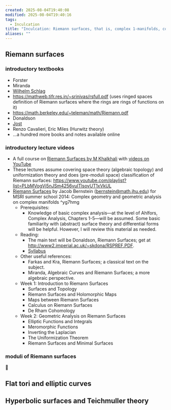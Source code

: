 ```yaml
---
created: 2025-08-04T19:40:08
modified: 2025-08-04T19:40:16
tags:
  - Inculcation
title: "Inculcation: Riemann surfaces, that is, complex 1-manifolds, complex algebraic curves, round/flat/hyperbolic surfaces and so on"
aliases: ""
---
```


## Riemann surfaces


### introductory textbooks

- Forster
- Miranda
- [Wilhelm Schlag](https://gauss.math.yale.edu/~ws442/complex.pdf)
- https://mathweb.tifr.res.in/~srinivas/rsfull.pdf (uses ringed spaces definition of Riemann surfaces where the rings are rings of functions on it)
- https://math.berkeley.edu/~teleman/math/Riemann.pdf
- Donaldson
- [Jost](https://webhomes.maths.ed.ac.uk/~v1ranick/papers/jost.pdf)
- Renzo Cavalieri, Eric Miles (Hurwitz theory)
- ...a hundred more books and notes available online


### introductory lecture videos

- A full course on [Riemann Surfaces by M Khalkhali](https://www.math.uwo.ca/faculty/khalkhali/riemannsurfaces.html) with [videos on YouTube](https://www.youtube.com/playlist?list=PLFLLJhtIPhRaiJp0jJM648EC6A7swNDKL)
- These lectures assume covering space theory (algebraic topology) and uniformization theory and does (pre-moduli space) classification of Riemann surfaces: https://www.youtube.com/playlist?list=PLbMVogVj5nJSm4256vuITlsovUT1xVkUL
- [Riemann Surfaces](https://www.bilibili.com/video/BV1fW41197nr/?spm_id_from=333.337.search-card.all.click) by Jacob Bernstein (bernstein@math.jhu.edu) for MSRI summer school 2014: Complex geometry and geometric analysis on complex manifolds ^yg7hmg
	- Prerequisites: 
		- Knowledge of basic complex analysis—at the level of Ahlfors, Complex Analysis, Chapters 1-5—will be assumed. Some basic familiarity with (abstract) surface theory and differential forms will be helpful. However, I will review this material as needed.
	- Reading: 
		- The main text will be Donaldson, Riemann Surfaces; get at http://www2.imperial.ac.uk/~skdona/RSPREF.PDF.
		- [Syllabus](https://www.slmath.org/ckeditor_assets/attachments/106/bernstein_hein_naber_syllabus.pdf)
	- Other useful references:
		- Farkas and Kra, Riemann Surfaces; a classical text on the subject.
		- Miranda, Algebraic Curves and Riemann Surfaces; a more algebraic perspective.
	- Week 1: Introduction to Riemann Surfaces
		- Surfaces and Topology
		- Riemann Surfaces and Holomorphic Maps
		- Maps between Riemann Surfaces
		- Calculus on Riemann Surfaces
		- De Rham Cohomology
	- Week 2: Geometric Analysis on Riemann Surfaces
		- Elliptic Functions and Integrals
		- Meromorphic Functions
		- Inverting the Laplacian
		- The Uniformization Theorem
		- Riemann Surfaces and Minimal Surfaces 

### moduli of Riemann surfaces


🤔


## Flat tori and elliptic curves

## Hyperbolic surfaces and Teichmuller theory


